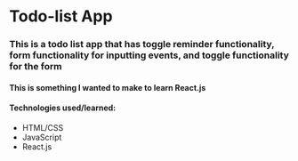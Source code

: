 # Todo-list App
### This is a todo list app that has toggle reminder functionality, form functionality for inputting events, and toggle functionality for the form
#### This is something I wanted to make to learn React.js
#### Technologies used/learned:
- HTML/CSS
- JavaScript
- React.js